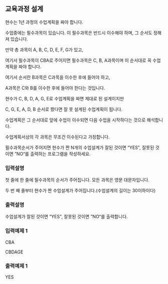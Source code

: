 ## 교육과정 설계

현수는 1년 과정의 수업계획을 짜야 합니다.

수업중에는 필수과목이 있습니다. 이 필수과목은 반드시 이수해야 하며, 그 순서도 정해져 있습니다.

만약 총 과목이 A, B, C, D, E, F, G가 있고,

여기서 필수과목이 CBA로 주어지면 필수과목은 C, B, A과목이며 이 순서대로 꼭 수업계획을 짜야 합니다.

여기서 순서란 B과목은 C과목을 이수한 후에 들어야 하고,

A과목은 C와 B를 이수한 후에 들어야 한다는 것입니다.

현수가 C, B, D, A, G, E로 수업계획을 짜면 제대로 된 설계이지만

C, G, E, A, D, B 순서로 짰다면 잘 못 설계된 수업계획이 됩니다.

수업계획은 그 순서대로 앞에 수업이 이수되면 다음 수업을 시작하다는 것으로 해석합니다.

수업계획서상의 각 과목은 무조건 이수된다고 가정합니다.

필수과목순서가 주어지면 현수가 짠 N개의 수업설계가 잘된 것이면 “YES", 잘못된 것이면
”NO“를 출력하는 프로그램을 작성하세요.

### 입력설명

첫 줄에 한 줄에 필수과목의 순서가 주어집니다. 모든 과목은 영문 대문자입니다.

두 번 째 줄부터 현수가 짠 수업설계가 주어집니다.(수업설계의 길이는 30이하이다)

### 출력설명

수업설계가 잘된 것이면 “YES", 잘못된 것이면 ”NO“를 출력합니다.

### 입력예제 1

CBA

CBDAGE

### 출력예제 1

YES
